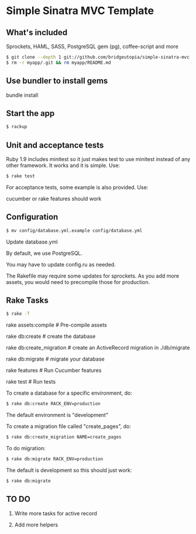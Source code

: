 Simple Sinatra MVC Template
============================

What's included
-----------------------------
Sprockets, HAML, SASS, PostgreSQL gem (pg), coffee-script and more


``` bash
$ git clone --depth 1 git://github.com/bridgeutopia/simple-sinatra-mvc.git myapp
$ rm -r myapp/.git && rm myapp/README.md
```


Use bundler to install gems
-----------------------------
bundle install


Start the app
-----------------------------

``` bash
$ rackup
```

Unit and acceptance tests 
-----------------------------
Ruby 1.9 includes minitest so it just makes test to use minitest instead of any other framework. 
It works and it is simple. Use:  

``` bash
$ rake test
```

For acceptance tests, some example is also provided. Use: 

cucumber or rake features should work

Configuration
-----------------------------

``` bash
$ mv config/database.yml.example config/database.yml 
```

Update database.yml


By default, we use PostgreSQL. 

You may have to update config.ru as needed. 

The Rakefile may require some updates for sprockets. As you add more assets, you would need to precompile those for production.


Rake Tasks
-----------------------------

``` bash
$ rake -T
```

rake assets:compile       # Pre-compile assets

rake db:create            # create the database

rake db:create_migration  # create an ActiveRecord migration in ./db/migrate

rake db:migrate           # migrate your database

rake features             # Run Cucumber features

rake test                 # Run tests   


To create a database for a specific environment, do: 

``` bash
$ rake db:create RACK_ENV=production 
```

The default environment is "development"

To create a migration file called "create_pages", do: 

``` bash
$ rake db:create_migration NAME=create_pages
```

To do migration: 

``` bash
$ rake db:migrate RACK_ENV=production 
```

The default is development so this should just work:

``` bash
$ rake db:migrate
```

TO DO 
-----------------------------
1. Write more tasks for active record

2. Add more helpers 
